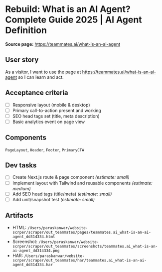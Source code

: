 # Rebuild: What is an AI Agent? Complete Guide 2025 | AI Agent Definition

**Source page:** https://teammates.ai/what-is-an-ai-agent

## User story
As a visitor, I want to use the page at https://teammates.ai/what-is-an-ai-agent so I can learn and act.

## Acceptance criteria
- [ ] Responsive layout (mobile & desktop)
- [ ] Primary call-to-action present and working
- [ ] SEO head tags set (title, meta description)
- [ ] Basic analytics event on page view

## Components
`PageLayout`, `Header`, `Footer`, `PrimaryCTA`

## Dev tasks
- [ ] Create Next.js route & page component _(estimate: small)_
- [ ] Implement layout with Tailwind and reusable components _(estimate: medium)_
- [ ] Add SEO head tags (title/meta) _(estimate: small)_
- [ ] Add unit/snapshot test _(estimate: small)_

## Artifacts
- HTML: `/Users/paraskanwar/website-scrper/scraper/out_teammates/pages/teammates.ai_what-is-an-ai-agent_dd314334.html`
- Screenshot: `/Users/paraskanwar/website-scrper/scraper/out_teammates/screenshots/teammates.ai_what-is-an-ai-agent_dd314334.png`
- HAR: `/Users/paraskanwar/website-scrper/scraper/out_teammates/har/teammates.ai_what-is-an-ai-agent_dd314334.har`
